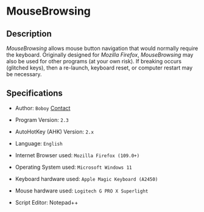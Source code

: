 # MouseBrowsing

## Description

_MouseBrowsing_ allows mouse button navigation that would normally require the keyboard. Originally designed for _Mozilla Firefox_, _MouseBrowsing_ may also be used for other programs (at your own risk). If breaking occurs (glitched keys), then a re-launch, keyboard reset, or computer restart may be necessary.

## Specifications

- Author: `Boboy` [Contact](<digit-0.slipped@icloud.com>)

- Program Version: `2.3`
- AutoHotKey (AHK) Version: `2.x`
- Language: `English`

- Internet Browser used: `Mozilla Firefox (109.0+)`
- Operating System used: `Microsoft Windows 11`

- Keyboard hardware used: `Apple Magic Keyboard (A2450)`
- Mouse hardware used: `Logitech G PRO X Superlight`

- Script Editor: Notepad++
